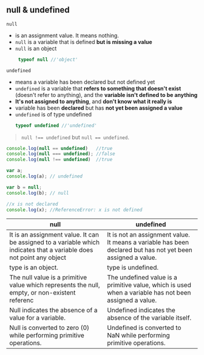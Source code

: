 ## null & undefined

`null`

- is an assignment value. It means nothing.
- `null` is a variable that is defined **but is missing a value**
- `null` is an object
  ```js
   typeof null //'object'
  ```

`undefined`

- means a variable has been declared but not defined yet
- `undefined` is a variable that **refers to something that doesn't exist** (doesn't refer to anything), and the **variable isn't defined to be anything**
-  **It's not assigned to anything**, and **don't know what it really is**
-  variable has been **declared** but has **not yet been assigned a value**
- `undefined` is of type undefined
   ```js
   typeof undefined //'undefined'
  ```

> `null !== undefined` but `null == undefined`.

```js
console.log(null == undefined)   //true
console.log(null === undefined); //false
console.log(null !== undefined)  //true
```


```js
var a;
console.log(a); // undefined

var b = null;
console.log(b); // null
```
```js
//x is not declared
console.log(x); //ReferenceError: x is not defined
```

| null | undefined |
| --- | --- |
| It is an assignment value. It can be assigned to a variable which indicates that a variable does not point any object | It is not an assignment value. It means a variable has been declared but has not yet been assigned a value. |
| type is an object. | type is undefined. |
| The null value is a primitive value which represents the null, empty, or non-existent referenc | The undefined value is a primitive value, which is used when a variable has not been assigned a value. |
| Null indicates the absence of a value for a variable. | Undefined indicates the absence of the variable itself. |
| Null is converted to zero (0) while performing primitive operations. | Undefined is converted to NaN while performing primitive operations. |


